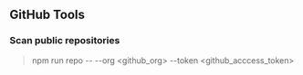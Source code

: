 ## GitHub Tools

### Scan public repositories

>npm run repo -- --org <github_org> --token <github_acccess_token>

